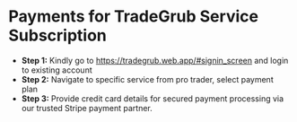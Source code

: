 # **Payments for TradeGrub Service Subscription**

- **Step 1:** Kindly go to https://tradegrub.web.app/#signin_screen and login to existing account
- **Step 2:** Navigate to specific service from pro trader, select payment plan
- **Step 3:** Provide credit card details for secured payment processing via our trusted Stripe payment partner.
